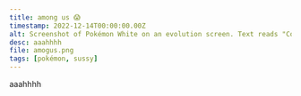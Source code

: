 ```yaml
---
title: among us 😱
timestamp: 2022-12-14T00:00:00.00Z
alt: Screenshot of Pokémon White on an evolution screen. Text reads "Congratulations! Your amogus evolved into Amoonguss!"
desc: aaahhhh
file: amogus.png
tags: [pokémon, sussy]
---
```


aaahhhh
